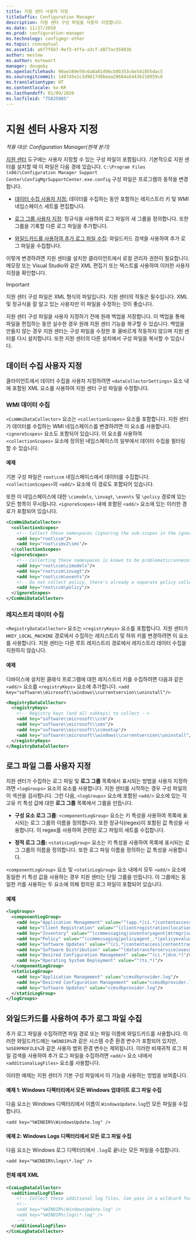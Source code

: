 ```yaml
---
title: 지원 센터 사용자 지정
titleSuffix: Configuration Manager
description: 지원 센터 구성 파일을 사용자 지정합니다.
ms.date: 11/27/2018
ms.prod: configuration-manager
ms.technology: configmgr-other
ms.topic: conceptual
ms.assetid: a6f7f6b7-9ef3-4ffa-a3cf-d877ac55983b
author: mestew
ms.author: mstewart
manager: dougeby
ms.openlocfilehash: 90ae389e59c6a8a81d96cb0b353c6e541855dac5
ms.sourcegitcommit: 148745e1c3d9817d8beea20684a54436210959c6
ms.translationtype: HT
ms.contentlocale: ko-KR
ms.lasthandoff: 01/09/2020
ms.locfileid: "75825985"
---
```

# <a name="customize-support-center"></a>지원 센터 사용자 지정

*적용 대상: Configuration Manager(현재 분기)*

[지원 센터](/sccm/core/support/support-center) 도구에는 사용자 지정할 수 있는 구성 파일이 포함됩니다. 기본적으로 지원 센터를 설치할 때 이 파일은 다음 경에 있습니다. `C:\Program Files (x86)\Configuration Manager Support Center\ConfigMgrSupportCenter.exe.config` 구성 파일은 프로그램의 동작을 변경합니다.

- [데이터 수집 사용자 지정:](#bkmk_datacoll) 데이터를 수집하는 동안 포함하는 레지스트리 키 및 WMI 네임스페이스 세트를 편집합니다.  

- [로그 그룹 사용자 지정](#bkmk_loggroups): 정규식을 사용하여 로그 파일의 새 그룹을 정의합니다. 또한 그룹을 기록할 다른 로그 파일을 추가합니다.  

- [와일드카드를 사용하여 추가 로그 파일 수집](#bkmk_wildcards): 와일드카드 검색을 사용하여 추가 로그 파일을 수집합니다.  

이렇게 변경하려면 지원 센터를 설치한 클라이언트에서 로컬 관리자 권한이 필요합니다. 메모장 또는 Visual Studio와 같은 XML 편집기 또는 텍스트를 사용하여 이러한 사용자 지정을 확인합니다.

> [!Important]  
> 지원 센터 구성 파일은 XML 형식의 파일입니다. 지원 센터의 작동은 필수입니다. XML 및 정규식을 잘 알고 있는 사용자만 이 파일을 수정하는 것이 좋습니다.  

지원 센터 구성 파일을 사용자 지정하기 전에 원래 백업을 저장합니다. 이 백업을 통해 파일을 편집하는 동안 실수한 경우 원래 지원 센터 기능을 복구할 수 있습니다. 백업을 만들지 않는 경우 지원 센터는 구성 파일을 수정한 후 올바르게 작동하지 않으며 지원 센터를 다시 설치합니다. 또한 지원 센터의 다른 설치에서 구성 파일을 복사할 수 있습니다.



## <a name="bkmk_datacoll"></a> 데이터 수집 사용자 지정

클라이언트에서 데이터 수집을 사용자 지정하려면 `<dataCollectorSettings>` 요소 내에 포함된 XML 요소를 사용하여 지원 센터 구성 파일을 수정합니다.


### <a name="wmi-data-collection"></a>WMI 데이터 수집

`<CcmWmiDataCollector>` 요소는 `<collectionScopes>` 요소를 포함합니다. 지원 센터가 데이터를 수집하는 WMI 네임스페이스를 변경하려면 이 요소를 사용합니다. `<ignoreScopes>` 요소도 포함되어 있습니다. 이 요소를 사용하여 `<collectionScopes>` 요소에 정의된 네임스페이스의 일부에서 데이터 수집을 필터링할 수 있습니다.  
    
#### <a name="example"></a>예제
기본 구성 파일은 `root\ccm` 네임스페이스에서 데이터를 수집합니다. `<collectionScopes>`의 `<add/>` 요소에 이 경로도 포함되어 있습니다. 

또한 이 네임스페이스에 대한 `\cimodels`, `\invagt`, `\events` 및 `\policy` 경로에 있는 모든 항목이 무시됩니다. `<ignoreScopes>` 내에 포함된 `<add/>` 요소에 있는 이러한 경로가 포함되어 있습니다.

```XML
<CcmWmiDataCollector>
  <collectionScopes>
    <!-- Collect these namespaces (ignoring the sub-scopes in the ignoreScopes block) -->
    <add key="root\ccm"/>
    <add key="root\cimv2\sms"/>
  </collectionScopes>
  <ignoreScopes>
    <!-- Collecting these namespaces is known to be problematic/unnecessary -->
    <add key="root\ccm\cimodels"/>
    <add key="root\ccm\invagt"/>
    <add key="root\ccm\events"/>
    <!-- Do not collect policy, there's already a separate policy collector.-->
    <add key="root\ccm\policy"/>
  </ignoreScopes>
</CcmWmiDataCollector>
```


### <a name="registry-data-collection"></a>레지스트리 데이터 수집

`<RegistryDataCollector>` 요소는 `<registryKeys>` 요소를 포함합니다. 지원 센터가 `HKEY_LOCAL_MACHINE` 경로에서 수집하는 레지스트리 및 하위 키를 변경하려면 이 요소를 사용합니다. 지원 센터는 다른 루트 레지스트리 경로에서 레지스트리 데이터 수집을 지원하지 않습니다.

#### <a name="example"></a>예제
디바이스에 설치된 클래식 프로그램에 대한 레지스트리 키를 수집하려면 다음과 같은 `<add/>` 요소를 `<registryKeys>` 요소에 추가합니다. `<add key="software\\microsoft\\windows\\currentversion\\uninstall"/>`

```XML
<RegistryDataCollector>
  <registryKeys>
    <!-- Registry keys (and all subkeys) to collect -->
    <add key="software\\microsoft\\ccm"/>
    <add key="software\\microsoft\\sms"/>
    <add key="software\\microsoft\\ccmsetup"/>
    <add key="software\\microsoft\\windows\\currentversion\\uninstall"/>
  </registryKeys>
</RegistryDataCollector>
```



## <a name="bkmk_loggroups"></a> 로그 파일 그룹 사용자 지정

지원 센터가 수집하는 로그 파일 및 **로그 그룹** 목록에서 표시되는 방법을 사용자 지정하려면 `<logGroups>` 요소의 요소를 사용합니다. 지원 센터를 시작하는 경우 구성 파일의 이 섹션을 검사합니다. 그런 다음, `<logGroups>` 요소에 포함된 `<add/>` 요소에 있는 각 고유 키 특성 값에 대한 **로그 그룹** 목록에서 그룹을 만듭니다.

- **구성 요소 로그 그룹**: `<componentLogGroup>` 요소는 키 특성을 사용하여 목록에 표시되는 로그 그룹의 이름을 정의합니다. 또한 정규식(regex)이 포함된 값 특성을 사용합니다. 이 regex를 사용하여 관련된 로그 파일의 세트를 수집합니다.  

- **정적 로그 그룹:** `<staticLogGroup>` 요소는 키 특성을 사용하여 목록에 표시되는 로그 그룹의 이름을 정의합니다. 또한 로그 파일 이름을 정의하는 값 특성을 사용합니다.  

`<componentLogGroup>` 요소 및 `<staticLogGroup>` 요소 내에서 모두 `<add/>` 요소에 동일한 키 특성 값을 사용하는 경우 지원 센터는 단일 그룹을 만듭니다. 이 그룹에는 동일한 키를 사용하는 두 요소에 의해 정의된 로그 파일이 포함되어 있습니다.

#### <a name="example"></a>예제
```XML
<logGroups>
  <componentLogGroup>
    <add key="Application Management" value="^(app.*|ci.*|contentaccess|contenttransfermanager|datatransferservice|dcm.*|execmgr.*|UserAffinity.*|.*Handler$|.*Provider$)"/>
    <add key="Client Registration" value="^(clientregistration|locationservices|ccmmessaging|ccmexec)"/>
    <add key="Inventory" value="^(ccmmessaging|inventoryagent|mtrmgr|swmtrreportgen|virtualapp|mtr.*|filesystemfile)"/>
    <add key="Policy" value="^(ccmmessaging|policyagent_.*|policyevaluator_.*)"/>
    <add key="Software Updates" value="^(ci.*|contentaccess|contenttransfermanager|datatransferservice|dcm.*|update.*|wuahandler|xmlstore|scanagent)"/>
    <add key="Software Distribution" value="^(datatransferservice|execmgr.*|contenttransfermanager|locationservices|contentaccess|filebits)"/>
    <add key="Desired Configuration Management" value="^(ci.*|dcm.*)"/>
    <add key="Operating System Deployment" value="^(ts.*)"/>
  </componentLogGroup>
  <staticLogGroup>
    <add key="Application Management" value="ccmsdkprovider.log"/>
    <add key="Desired Configuration Management" value="ccmsdkprovider.log"/>
    <add key="Software Updates" value="ccmsdkprovider.log"/>
  </staticLogGroup>
</logGroups>
```



## <a name="bkmk_wildcards"></a> 와일드카드를 사용하여 추가 로그 파일 수집

추가 로그 파일을 수집하려면 파일 경로 또는 파일 이름에 와일드카드를 사용합니다. 이러한 와일드카드에는 `%WINDIR%`과 같은 시스템 수준 환경 변수가 포함되어 있지만, `%USERPROFILE%`과 같은 사용자 범위 환경 변수는 제외됩니다. 이러한 비재귀적 로그 파일 검색을 사용하여 추가 로그 파일을 수집하려면 `<add/>` 요소 내에서 `<additionalLogFiles>` 요소를 사용합니다. 

이러한 예제는 지원 센터가 기본 구성 파일에서 이 기능을 사용하는 방법을 보여줍니다.

#### <a name="example-1-collect-all-windows-update-log-files-in-the-windows-directory"></a>예제 1: Windows 디렉터리에서 모든 Windows 업데이트 로그 파일 수집
다음 요소는 Windows 디렉터리에서 이름이 `WindowsUpdate.log`인 모든 파일을 수집합니다. 

`<add key="%WINDIR%\WindowsUpdate.log" />`

#### <a name="example-2-collect-all-log-files-in-the-windows-logs-directory"></a>예제 2: Windows Logs 디렉터리에서 모든 로그 파일 수집
다음 요소는 Windows 로그 디렉터리에서 `.log`로 끝나는 모든 파일을 수집합니다. 

`<add key="%WINDIR%\logs\*.log" />`

#### <a name="full-example-xml"></a>전체 예제 XML
```XML
<CcmLogDataCollector>
  <additionalLogFiles>
    <!-- Collect these additional log files. Can pass in a wildcard for the filename. System variables are also supported. -->
    <!--
    <add key="%WINDIR%\WindowsUpdate.log" />
    <add key="%WINDIR%\logs\*.log" />
    -->
  </additionalLogFiles>
</CcmLogDataCollector>
```
